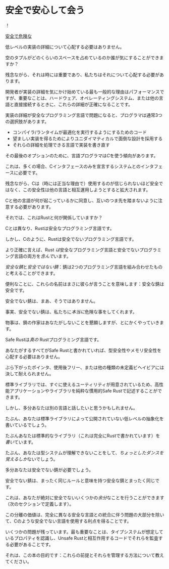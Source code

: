 # <!--Meet Safe and Unsafe--> 安全で安心して会う

<!--!-->
！
<!--[safe and unsafe](img/safeandunsafe.svg)-->
[安全で危険な](img/safeandunsafe.svg)

<!--It would be great to not have to worry about low-level implementation details.-->
低レベルの実装の詳細について心配する必要はありません。
<!--Who could possibly care how much space the empty tuple occupies?-->
空のタプルがどのくらいのスペースを占めているのか誰が気にすることができますか？
<!--Sadly, it sometimes matters and we need to worry about it.-->
残念ながら、それは時には重要であり、私たちはそれについて心配する必要があります。
<!--The most common reason developers start to care about implementation details is performance, but more importantly, these details can become a matter of correctness when interfacing directly with hardware, operating systems, or other languages.-->
開発者が実装の詳細を気にかけ始めている最も一般的な理由はパフォーマンスですが、重要なことは、ハードウェア、オペレーティングシステム、または他の言語と直接接続するときに、これらの詳細が正確になることです。

<!--When implementation details start to matter in a safe programming language, programmers usually have three options:-->
実装の詳細が安全なプログラミング言語で問題になると、プログラマは通常3つの選択肢があります。

* <!--fiddle with the code to encourage the compiler/runtime to perform an optimization-->
   コンパイラ/ランタイムが最適化を実行するようにするためのコード
* <!--adopt a more unidiomatic or cumbersome design to get the desired implementation-->
   望ましい実装を得るためによりユニダイマティカルで面倒な設計を採用する
* <!--rewrite the implementation in a language that lets you deal with those details-->
   それらの詳細を処理できる言語で実装を書き直す

<!--For that last option, the language programmers tend to use is *C*.-->
その最後のオプションのために、言語プログラマは*C*を使う傾向があります。
<!--This is often necessary to interface with systems that only declare a C interface.-->
これは、多くの場合、Cインタフェースのみを宣言するシステムとのインタフェースに必要です。

<!--Unfortunately, C is incredibly unsafe to use (sometimes for good reason), and this unsafety is magnified when trying to interoperate with another language.-->
残念ながら、Cは（時には正当な理由で）使用するのが信じられないほど安全ではなく、この安全性は他の言語と相互運用しようとすると拡大されます。
<!--Care must be taken to ensure C and the other language agree on what's happening, and that they don't step on each other's toes.-->
Cと他の言語が何が起こっているかに同意し、互いのつま先を踏まないように注意する必要があります。

<!--So what does this have to do with Rust?-->
それでは、これはRustと何が関係していますか？

<!--Well, unlike C, Rust is a safe programming language.-->
Cとは異なり、Rustは安全なプログラミング言語です。

<!--But, like C, Rust is an unsafe programming language.-->
しかし、Cのように、Rustは安全でないプログラミング言語です。

<!--More accurately, Rust *contains* both a safe and unsafe programming language.-->
より正確に言えば、Rust *は*安全なプログラミング言語と安全でないプログラミング言語の両方を*含んで*います。

<!--Rust can be thought of as a combination of two programming languages: *Safe Rust* and *Unsafe Rust*.-->
*安全な錆*と*安全ではない錆*：錆は2つのプログラミング言語を組み合わせたものと考えることができます。
<!--Conveniently, these names mean exactly what they say: Safe Rust is Safe.-->
便利なことに、これらの名前はまさに彼らが言うことを意味します：安全な錆は安全です。
<!--Unsafe Rust is, well, not.-->
安全でない錆は、まあ、そうではありません。
<!--In fact, Unsafe Rust lets us do some *really* unsafe things.-->
事実、安全でない錆は、私たちに*本当に*危険な事をしてくれます。
<!--Things the Rust authors will implore you not to do, but we'll do anyway.-->
物事は、錆の作家はあなたがしないことを懇願しますが、とにかくやっていきます。

<!--Safe Rust is the *true* Rust programming language.-->
Safe Rustは*真の* Rustプログラミング言語です。
<!--If all you do is write Safe Rust, you will never have to worry about type-safety or memory-safety.-->
あなたがするすべてがSafe Rustと書かれていれば、型安全性やメモリ安全性を心配する必要はありません。
<!--You will never endure a dangling pointer, a use-after-free, or any other kind of Undefined Behavior.-->
ぶら下がったポインタ、使用後フリー、または他の種類の未定義ビヘイビアには決して耐えられません。

<!--The standard library also gives you enough utilities out of the box that you'll be able to write high-performance applications and libraries in pure idiomatic Safe Rust.-->
標準ライブラリでは、すぐに使えるユーティリティが用意されているため、高性能アプリケーションやライブラリを純粋な慣用的Safe Rustで記述することができます。

<!--But maybe you want to talk to another language.-->
しかし、多分あなたは別の言語と話したいと思うかもしれません。
<!--Maybe you're writing a low-level abstraction not exposed by the standard library.-->
たぶん、あなたは標準ライブラリによって公開されていない低レベルの抽象化を書いているでしょう。
<!--Maybe you're *writing* the standard library (which is written entirely in Rust).-->
たぶんあなたは標準的なライブラリ（これは完全にRustで書かれています）を*書い*ています。
<!--Maybe you need to do something the type-system doesn't understand and just *frob some dang bits*.-->
たぶん、あなたは型システムが理解できないことをして、*ちょっとしたダンスを覚えるしか*ないでしょう。
<!--Maybe you need Unsafe Rust.-->
多分あなたは安全でない錆が必要でしょう。

<!--Unsafe Rust is exactly like Safe Rust with all the same rules and semantics.-->
安全でない錆は、まったく同じルールと意味を持つ安全な錆とまったく同じです。
<!--It just lets you do some *extra* things that are Definitely Not Safe (which we will define in the next section).-->
これは、あなたが絶対に安全でないいくつかの*余分*なことを行うことができます（次のセクションで定義します）。

<!--The value of this separation is that we gain the benefits of using an unsafe language like C — low level control over implementation details — without most of the problems that come with trying to integrate it with a completely different safe language.-->
この分離の価値は、完全に異なる安全な言語との統合に伴う問題の大部分を除いて、Cのような安全でない言語を使用する利点を得ることです。

<!--There are still some problems — most notably, we must become aware of properties that the type system assumes and audit them in any code that interacts with Unsafe Rust.-->
いくつかの問題が残っています。最も重要なことは、タイプシステムが想定しているプロパティを認識し、Unsafe Rustと相互作用するコードでそれらを監査する必要があることです。
<!--That's the purpose of this book: to teach you about these assumptions and how to manage them.-->
それは、この本の目的です：これらの前提とそれらを管理する方法について教えてください。
